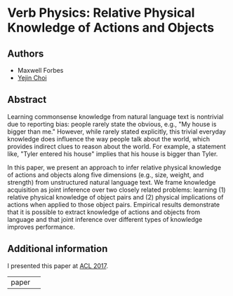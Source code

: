 # Verb Physics: Relative Physical Knowledge of Actions and Objects

## Authors
- Maxwell Forbes
- [Yejin Choi](http://homes.cs.washington.edu/~yejin/)


## Abstract
Learning commonsense knowledge from natural language text is nontrivial due to reporting bias: people rarely state the obvious, e.g., "My house is bigger than me." However, while rarely stated explicitly, this trivial everyday knowledge does influence the way people talk about the world, which provides indirect clues to reason about the world. For example, a statement like, "Tyler entered his house" implies that his house is bigger than Tyler.

In this paper, we present an approach to infer relative physical knowledge of actions and objects along five dimensions (e.g., size, weight, and strength) from unstructured natural language text. We frame knowledge acquisition as joint inference over two closely related problems: learning (1) relative physical knowledge of object pairs and (2) physical implications of actions when applied to those object pairs. Empirical results demonstrate that it is possible to extract knowledge of actions and objects from language and that joint inference over different types of knowledge improves performance.

## Additional information
I presented this paper at [ACL 2017](http://acl2017.org/).

<table>
	<tr>
		<td>paper</td>
		<td>
			<a href="https://arxiv.org/abs/1706.03799">
				<span class="glyphicon glyphicon-file"></span>
			</a>
		</td>
	</tr>
</table>
